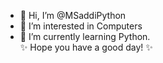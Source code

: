- 👋 Hi, I’m @MSaddiPython
- 👀 I’m interested in Computers
- 🌱 I’m currently learning Python.  
✨ Hope you have a good day! ✨

